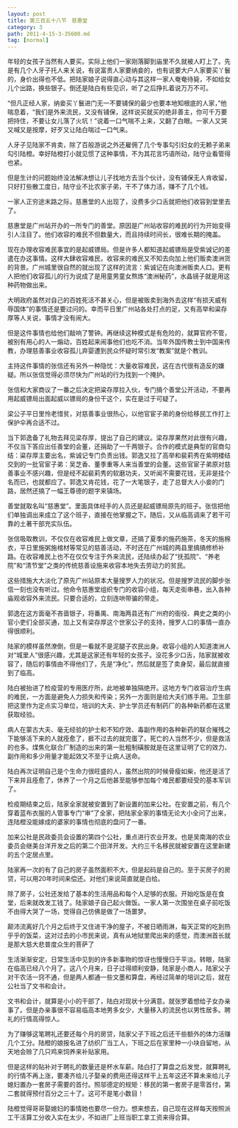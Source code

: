 ```yaml
---
layout: post
title: 第三百五十八节　慈惠堂
category: 3
path: 2011-4-15-3-35600.md
tag: [normal]
---
```


年轻的女孩子当然有人要买。实际上他们一家刚落脚到庙里不久就被人盯上了。先是有几个人牙子托人来关说，有说富贵人家要纳妾的，也有说要大户人家要买丫鬟的，身价出得也不低。把陆家娘子说得直心动与其这样一家人奄奄待毙，不如给女儿个出路，换些银子。倒还是陆白有些见识，听了之后挣扎着说万万不可。

“但凡正经人家，纳妾买丫鬟进门无一不要铺保的最少也要本地知根底的人家，”他喘息着，“我们是外来流民，又没有铺保，这样说买就买的绝非善主，你可千万要把持住，不要让女儿落了火坑！”说着一口气喘不上来，又翻了白眼。一家人又哭又喊又是按摩，好歹又让陆白喘过一口气来。

人牙子见陆家不肯卖，除了百般游说之外还雇佣了几个专事勾引妇女的无赖子弟来勾引陆橙。幸好陆橙打小就见惯了这种事情，不为其花言巧语所动，陆守业看管得也紧。

但是生计的问题始终没法解决想让儿子找地方去当个伙计，没有铺保无人肯收留，只好打些散工度日，陆守业不比农家子弟，干不了体力活，赚不了几个钱。

一家人正穷途末路之际，慈惠堂的人出现了，没费多少口舌就把他们收容到堂里去了。

慈惠堂是广州站开办的一所专门的善堂。原因是广州站收容的难民的行为开始变得引人注目了。他们收容的难民不但数量大，而且持续时间长，很难长期的掩盖。

现在办理收容难民事宜的是起威镖局。但是许多人都知道起威镖局是受紫诚记的差遣在办这事情。这样大肆收容难民，收容来的难民又不知去向加上他们贩卖澳洲货的背景。广州城里很自然的就出现了这样的流言：紫诚记在向澳洲贩卖人口。更有人把他们收容孤儿的行为说成了是用童男童女熬炼“澳洲秘药”，水晶镜子就是用这种药物做出来。

大明政府虽然对自己的百姓死活不甚关心，但是被贩卖到海外去这样“有损天威有辱国体”的事情还是要过问的。幸而平日里广州站各处打点的足，又有高举和粱存厚等人关说，事情才没有闹大。

但是这件事情也给他们敲响了警钟。再继续这种模式是有危险的，就算官府不管，被别有用心的人一煽动，百姓起来闹事他们也吃不消。当年外国传教士到中国来传教，办理慈善事业收容孤儿弃婴遭到民众怀疑时常引发“教案”就是个教训。

主持这件事情的张信还有另外一种隐忧：大量收容难民，这在古代很有造反的嫌疑。所以张信觉得必须尽快为广州站的行为找到一个掩护。

张信和大家商议了一番之后决定把粱存厚拉入伙，专门搞个善堂公开活动，不要再用起威镖局出面起威以镖局的身份干这个，实在是过于可疑了。

梁公子平日里怜老惜贫，对慈善事业很热心，以他官宦子弟的身份给移民工作打上保护伞再合适不过。

当下郭逸备了礼物去拜见梁存厚，提出了自己的建议。梁存厚果然对此很有兴趣，不仅当下答应出任善堂的会董，还捐助了一千两银子。合作的模式是典型的官商勾结：粱存厚主要出名，紫诚记专门负责出钱。郭逸又拉了高举和裴莉秀在紫明楼结交到的一批官宦子弟：吴芝香、董季重等人来当善堂的会董。这些官宦子弟原对慈善事业不感兴趣，但是经不起裴莉秀的软磨功夫，又听闻不需要花钱，无非是挂个名而已，也就都应了。郭逸又肯花钱，花了一大笔银子，走了总督大人小妾的门路，居然还搞了一幅王尊德的题字来镇场。

善堂就取名叫“慈惠堂”。里面具体经手的人员还是起威镖局原先的班子。张信把他们单独调出来成立了这个班子，直接在他掌握之下。随后，又从临高调来了若干可靠的土著干部充实队伍。

张信吸取教训，不仅仅在收容难民上做文章，还搞了夏季的施药施茶，冬天的施棉衣，平日里施粥施棺材等常见的慈善活动，不时还在广州城的两县里搞搞修桥补路。在收容难民上也不在仅仅专注于外来流民，还陆续办起了“抚孤院”、“养老院”和“清节堂”之类的传统慈善设施来收容本地失去劳动力的贫民。

这些措施大大淡化了原先广州站原本大量搜罗人力的状况。但是搜罗流民的脚步张信一刻也没有听过。他命令慈惠堂组织专门的收容小组，每天走街串巷，出入各种庙观收容外来流民。只要合适的，立刻连哄带骗的带走。

郭逸在这方面毫不吝啬银子，将番禺、南海两县还有广州府的衙役、典史之类的小官小吏们全部买通，加上又有梁存厚这个世家公子的支持，搜罗人口的事情一直办得很顺利。

陆家的模样虽然潦倒，但是一看就不是泥腿子农民出身。收容小组的人知道澳洲人对“城里人”很感兴趣，尤其是这家还有年轻的女孩子。没花多少口舌，陆家就被收容了，随后的事情由不得他们了，先是“净化”，然后就是签了卖身契，最后就直接到了临高。

陆白被抬进了检疫营的专用医疗所，此地被单独隔绝开。这地方专门收容治疗生病的难民，一方面是避免人力损失和传染；另外一方面则是给大夫们练手用。卫生部把这里作为定点实习单位，培训的大夫、护士学员还有制药厂的各种新药都在这里获取经验。

病人在蒙古大夫、毫无经验的护士和不知疗效、毒副作用的各种新药的联合摧残之下能够活下来的人就痊愈了，捱不过去的就完蛋了。死亡的人当然不少，但是救活的也多。煤焦化联合厂制造的出来的第一批粗制磺胺就是在这里证明了它的效力、副作用和多少用量才能起效又不至于让病人送命。

陆白再次证明自己是个生命力很旺盛的人，虽然出院的时候骨瘦如柴，他还是活了下来并且痊愈了，休养了一个月之后他甚至能够参加每个难民都要经受的基本军训了。

检疫期结束之后，陆家全家就被安置到了新设置的加来公社。在安置之前，有几个穿着蓝布衣服的人管事专门“审”了全家，把陆家全家的事情无论大小全问了出来，连陆橙没能嫁成的婆家的事情也彻底的盘问了一番。

加来公社是民政委员会设置的第四个公社，重点进行农业开发。也是吴南海的农业委员会继美台洋开发之后的第二个田洋开发。大约三千名移民就被安置在这里新建的五个定居点里。

陆家再一次的有了自己的房子虽然面积不大，但是起码是自己的。至于买房子的房贷，可以用20年时间来偿还。对他们来说简直就是白给。

除了房子，公社还发给了基本的生活用品和每个人足够的衣服。开始吃饭是在食堂，后来就改发工钱了。陆家娘子自己起火做饭。一家人第一次围坐在桌子前吃饭不由得大哭了一场，觉得自己仿佛是做了一场噩梦。

颠沛流离好几个月之后终于又住进干净的屋子，不被日晒雨淋，每天正常的吃到热乎乎的饭菜，这对过去的小市民来说，真有从地狱里爬出来的感觉，而澳洲首长就是那大慈大悲普度众生的菩萨了

生活渐渐安定，日常生活中见到的许多新事物的惊讶也慢慢归于平淡。转眼，陆家在临高已经八个月了。这八个月来，日子过得顺利安静，陆家是小商人，陆家父子对干农活一窍不通，但是两人都通一些文墨和算盘，再经过简单的培训之后，就在公社当了文书和会计。

文书和会计，就算是小小的干部了，陆白对现状十分满意。就张罗着想给子女办亲事了。但是办亲事很不容易临高本地男多女少，大量移入的流民也以男性居多。聘礼的行情高得惊人。

为了赚够这笔聘礼还要还每个月的房贷，陆家父子下班之后还干些额外的体力活赚几个工分。陆橙的娘报名进了纺织厂当工人，下班之后在家里种一小块自留地，从天地会赊了几只鸡来饲养来补贴家用。

但是这样的贴补对于聘礼的数量还是杯水车薪。陆白打了算盘之后发觉，就算聘礼的行情不再上涨，要凑齐给儿子娶亲的费用还得这样干上五年这还不算未来给儿子媳妇置办一套房子需要的首付。照邬德定的规矩：移民的第一套房子是零首付，第二套就得预付百分之三十了。这可不是笔小数目！

陆橙觉得哥哥娶媳妇的事情她也要尽一份力。想来想去，自己现在这样每天按照派工干活算工分收入实在太少，不如进厂上班当职工拿工资来得合算。